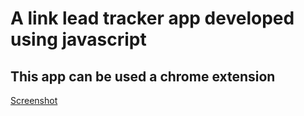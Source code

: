 #  A link lead tracker app developed using javascript 

## This app can be used a chrome extension

[Screenshot]()